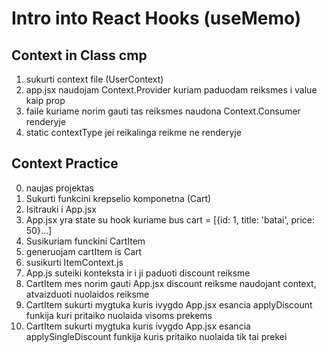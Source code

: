 # Intro into React Hooks (useMemo)

## Context in Class cmp

1. sukurti context file (UserContext)
2. app.jsx naudojam Context.Provider kuriam paduodam reiksmes i value kaip prop
3. faile kuriame norim gauti tas reiksmes naudona Context.Consumer renderyje
4. static contextType jei reikalinga reikme ne renderyje

## Context Practice

0. naujas projektas
1. Sukurti funkcini krepselio komponetna (Cart)
2. Isitrauki i App.jsx
3. App.jsx yra state su hook kuriame bus cart = [{id: 1, title: 'batai', price: 50}...]
4. Susikuriam funckini CartItem
5. generuojam cartItem is Cart
6. susikurti ItemContext.js
7. App.js suteiki konteksta ir i ji paduoti discount reiksme
8. CartItem mes norim gauti App.jsx discount reiksme naudojant context, atvaizduoti nuolaidos reiksme
9. CartItem sukurti mygtuka kuris ivygdo App.jsx esancia applyDiscount funkija
   kuri pritaiko nuolaida visoms prekems
10. CartItem sukurti mygtuka kuris ivygdo App.jsx esancia applySingleDiscount funkija
    kuris pritaiko nuolaida tik tai prekei
